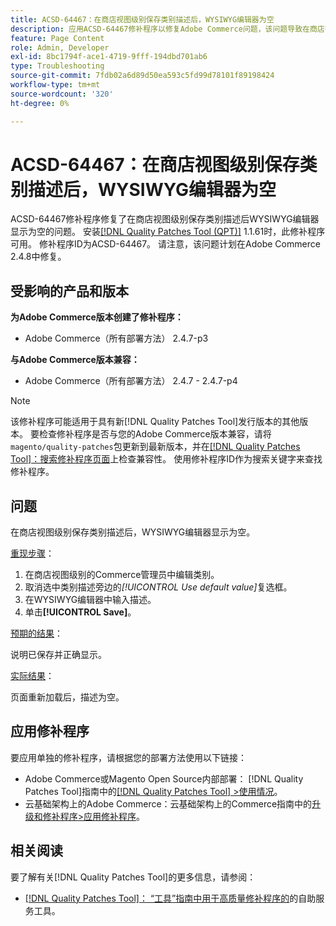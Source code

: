 ```yaml
---
title: ACSD-64467：在商店视图级别保存类别描述后，WYSIWYG编辑器为空
description: 应用ACSD-64467修补程序以修复Adobe Commerce问题，该问题导致在商店视图级别保存类别描述后，WYSIWYG编辑器显示为空。
feature: Page Content
role: Admin, Developer
exl-id: 8bc1794f-ace1-4719-9fff-194dbd701ab6
type: Troubleshooting
source-git-commit: 7fdb02a6d89d50ea593c5fd99d78101f89198424
workflow-type: tm+mt
source-wordcount: '320'
ht-degree: 0%

---
```


# ACSD-64467：在商店视图级别保存类别描述后，WYSIWYG编辑器为空

ACSD-64467修补程序修复了在商店视图级别保存类别描述后WYSIWYG编辑器显示为空的问题。 安装[[!DNL Quality Patches Tool (QPT)]](/help/tools/quality-patches-tool/quality-patches-tool-to-self-serve-quality-patches.md) 1.1.61时，此修补程序可用。 修补程序ID为ACSD-64467。 请注意，该问题计划在Adobe Commerce 2.4.8中修复。

## 受影响的产品和版本

**为Adobe Commerce版本创建了修补程序：**

* Adobe Commerce（所有部署方法） 2.4.7-p3

**与Adobe Commerce版本兼容：**

* Adobe Commerce（所有部署方法） 2.4.7 - 2.4.7-p4

>[!NOTE]
>
>该修补程序可能适用于具有新[!DNL Quality Patches Tool]发行版本的其他版本。 要检查修补程序是否与您的Adobe Commerce版本兼容，请将`magento/quality-patches`包更新到最新版本，并在[[!DNL Quality Patches Tool]：搜索修补程序页面](https://experienceleague.adobe.com/tools/commerce-quality-patches/index.html?lang=zh-Hans)上检查兼容性。 使用修补程序ID作为搜索关键字来查找修补程序。

## 问题

在商店视图级别保存类别描述后，WYSIWYG编辑器显示为空。

<u>重现步骤</u>：

1. 在商店视图级别的Commerce管理员中编辑类别。
1. 取消选中类别描述旁边的&#x200B;*[!UICONTROL Use default value]*&#x200B;复选框。
1. 在WYSIWYG编辑器中输入描述。
1. 单击&#x200B;**[!UICONTROL Save]**。

<u>预期的结果</u>：

说明已保存并正确显示。

<u>实际结果</u>：

页面重新加载后，描述为空。

## 应用修补程序

要应用单独的修补程序，请根据您的部署方法使用以下链接：

* Adobe Commerce或Magento Open Source内部部署： [!DNL Quality Patches Tool]指南中的[[!DNL Quality Patches Tool] >使用情况](/help/tools/quality-patches-tool/usage.md)。
* 云基础架构上的Adobe Commerce：云基础架构上的Commerce指南中的[升级和修补程序>应用修补程序](https://experienceleague.adobe.com/docs/commerce-cloud-service/user-guide/develop/upgrade/apply-patches.html?lang=zh-Hans)。

## 相关阅读

要了解有关[!DNL Quality Patches Tool]的更多信息，请参阅：

* [[!DNL Quality Patches Tool]： “工具”指南中用于高质量修补程序的](/help/tools/quality-patches-tool/quality-patches-tool-to-self-serve-quality-patches.md)的自助服务工具。
